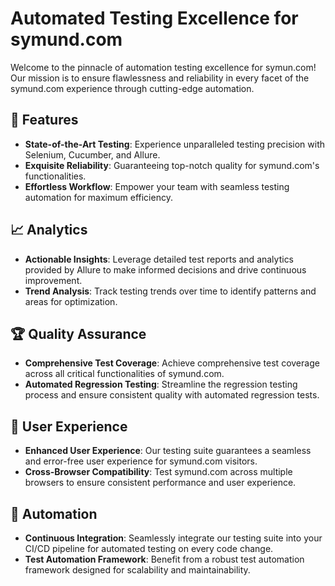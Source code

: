 # Automated Testing Excellence for symund.com

Welcome to the pinnacle of automation testing excellence for symun.com! Our mission is to ensure flawlessness and reliability in every facet of the symund.com experience through cutting-edge automation.


## 🚀 Features

- **State-of-the-Art Testing**: Experience unparalleled testing precision with Selenium, Cucumber, and Allure.
- **Exquisite Reliability**: Guaranteeing top-notch quality for symund.com's functionalities.
- **Effortless Workflow**: Empower your team with seamless testing automation for maximum efficiency.

## 📈 Analytics

- **Actionable Insights**: Leverage detailed test reports and analytics provided by Allure to make informed decisions and drive continuous improvement.
- **Trend Analysis**: Track testing trends over time to identify patterns and areas for optimization.

## 🏆 Quality Assurance

- **Comprehensive Test Coverage**: Achieve comprehensive test coverage across all critical functionalities of symund.com.
- **Automated Regression Testing**: Streamline the regression testing process and ensure consistent quality with automated regression tests.

## 🌟 User Experience

- **Enhanced User Experience**: Our testing suite guarantees a seamless and error-free user experience for symund.com visitors.
- **Cross-Browser Compatibility**: Test symund.com across multiple browsers to ensure consistent performance and user experience.

## 🤖 Automation

- **Continuous Integration**: Seamlessly integrate our testing suite into your CI/CD pipeline for automated testing on every code change.
- **Test Automation Framework**: Benefit from a robust test automation framework designed for scalability and maintainability.
